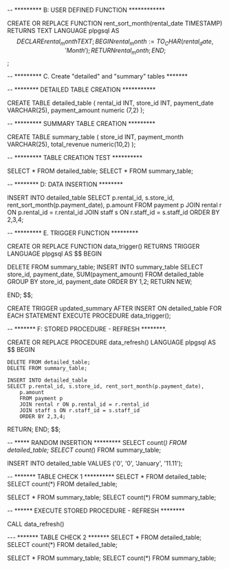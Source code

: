 -- *********  B: USER DEFINED FUNCTION ************

CREATE OR REPLACE FUNCTION rent_sort_month(rental_date TIMESTAMP)
RETURNS TEXT
LANGUAGE plpgsql
AS
$$
DECLARE
rental_month TEXT;
BEGIN
rental_month := TO_CHAR(rental_date, 'Month');
RETURN rental_month;
END;
$$;

-- ********* C. Create "detailed" and "summary" tables *******

-- ******** DETAILED TABLE CREATION ***********

CREATE TABLE detailed_table (
rental_id INT,
store_id INT,
payment_date VARCHAR(25),
payment_amount numeric (7,2) );

-- ********* SUMMARY TABLE CREATION *********

CREATE TABLE summary_table (
store_id INT,
payment_month VARCHAR(25),
total_revenue numeric(10,2) );

-- ********* TABLE CREATION TEST **********

SELECT * FROM detailed_table;
SELECT * FROM summary_table;

-- ******** D: DATA INSERTION ********

INSERT INTO detailed_table
SELECT p.rental_id, s.store_id, rent_sort_month(p.payment_date), 
p.amount
FROM payment p
JOIN rental r ON p.rental_id = r.rental_id
JOIN staff s ON r.staff_id = s.staff_id
ORDER BY 2,3,4;

-- ********* E. TRIGGER FUNCTION *********

CREATE OR REPLACE FUNCTION data_trigger()
  RETURNS TRIGGER 
  LANGUAGE plpgsql 
AS
$$
BEGIN

DELETE FROM summary_table;
INSERT INTO summary_table
SELECT store_id, payment_date, SUM(payment_amount)
FROM detailed_table
GROUP BY store_id, payment_date
ORDER BY 1,2;
RETURN NEW;

END;
$$;

CREATE TRIGGER updated_summary
AFTER INSERT
ON detailed_table
FOR EACH STATEMENT
EXECUTE PROCEDURE data_trigger();


-- ******* F: STORED PROCEDURE - REFRESH ********.

CREATE OR REPLACE PROCEDURE data_refresh()
LANGUAGE plpgsql
AS $$
BEGIN

    DELETE FROM detailed_table;
    DELETE FROM summary_table;

    INSERT INTO detailed_table
    SELECT p.rental_id, s.store_id, rent_sort_month(p.payment_date), 
        p.amount
        FROM payment p
        JOIN rental r ON p.rental_id = r.rental_id
        JOIN staff s ON r.staff_id = s.staff_id
        ORDER BY 2,3,4;

RETURN;
END;
$$;


-- ***** RANDOM INSERTION *********
SELECT count(*) FROM detailed_table;
SELECT count(*) FROM summary_table;

INSERT INTO detailed_table 
VALUES ('0', '0', 'January', '11.11'); 

-- ******* TABLE CHECK 1 **********
SELECT * FROM detailed_table;
SELECT count(*) FROM detailed_table;

SELECT * FROM summary_table;
SELECT count(*) FROM summary_table;



-- ****** EXECUTE STORED PROCEDURE - REFRESH ********

CALL data_refresh()

--- ******* TABLE CHECK 2 *******
SELECT * FROM detailed_table;
SELECT count(*) FROM detailed_table;

SELECT * FROM summary_table;
SELECT count(*) FROM summary_table;

